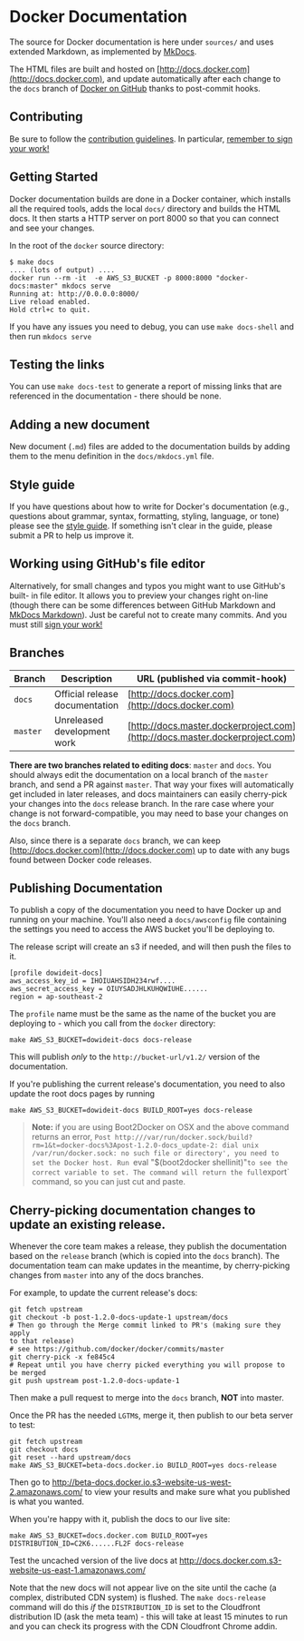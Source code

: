 # Docker Documentation

The source for Docker documentation is here under `sources/` and uses extended
Markdown, as implemented by [MkDocs](http://mkdocs.org).

The HTML files are built and hosted on
[http://docs.docker.com](http://docs.docker.com), and update automatically
after each change to the `docs` branch of [Docker on
GitHub](https://github.com/docker/docker) thanks to post-commit hooks.

## Contributing

Be sure to follow the [contribution guidelines](../CONTRIBUTING.md).
In particular, [remember to sign your work!](../CONTRIBUTING.md#sign-your-work)

## Getting Started

Docker documentation builds are done in a Docker container, which installs all
the required tools, adds the local `docs/` directory and builds the HTML docs.
It then starts a HTTP server on port 8000 so that you can connect and see your
changes.

In the root of the `docker` source directory:

    $ make docs
    .... (lots of output) ....
    docker run --rm -it  -e AWS_S3_BUCKET -p 8000:8000 "docker-docs:master" mkdocs serve
    Running at: http://0.0.0.0:8000/
    Live reload enabled.
    Hold ctrl+c to quit.

If you have any issues you need to debug, you can use `make docs-shell` and then
run `mkdocs serve`

## Testing the links

You can use `make docs-test` to generate a report of missing links that are referenced in
the documentation - there should be none.

## Adding a new document

New document (`.md`) files are added to the documentation builds by adding them
to the menu definition in the `docs/mkdocs.yml` file.

## Style guide

If you have questions about how to write for Docker's documentation (e.g.,
questions about grammar, syntax, formatting, styling, language, or tone) please
see the [style guide](sources/contributing/docs_style-guide.md). If something
isn't clear in the guide, please submit a PR to help us improve it.

## Working using GitHub's file editor

Alternatively, for small changes and typos you might want to use GitHub's built-
in file editor. It allows you to preview your changes right on-line (though
there can be some differences between GitHub Markdown and [MkDocs
Markdown](http://www.mkdocs.org/user-guide/writing-your-docs/)).  Just be
careful not to create many commits. And you must still [sign your
work!](../CONTRIBUTING.md#sign-your-work)

## Branches

| Branch   | Description                    | URL (published via commit-hook)                                              |
|----------|--------------------------------|------------------------------------------------------------------------------|
| `docs`   | Official release documentation | [http://docs.docker.com](http://docs.docker.com)                             |
| `master` | Unreleased development work    | [http://docs.master.dockerproject.com](http://docs.master.dockerproject.com) |

**There are two branches related to editing docs**: `master` and `docs`. You
should always edit the documentation on a local branch of the `master` branch,
and send a PR against `master`.  That way your fixes will automatically get
included in later releases, and docs maintainers can easily cherry-pick your
changes into the `docs` release branch.  In the rare case where your change is
not forward-compatible, you may need to base your changes on the `docs` branch.

Also, since there is a separate `docs` branch, we can keep
[http://docs.docker.com](http://docs.docker.com) up to date with any bugs found
between Docker code releases.

## Publishing Documentation

To publish a copy of the documentation you need to have Docker up and running on
your machine. You'll also need a `docs/awsconfig` file containing the settings
you need to access the AWS bucket you'll be deploying to.

The release script will create an s3 if needed, and will then push the files to it.

    [profile dowideit-docs]
    aws_access_key_id = IHOIUAHSIDH234rwf....
    aws_secret_access_key = OIUYSADJHLKUHQWIUHE......
    region = ap-southeast-2

The `profile` name must be the same as the name of the bucket you are deploying
to - which you call from the `docker` directory:

    make AWS_S3_BUCKET=dowideit-docs docs-release

This will publish _only_ to the `http://bucket-url/v1.2/` version of the
documentation.

If you're publishing the current release's documentation, you need to
also update the root docs pages by running

    make AWS_S3_BUCKET=dowideit-docs BUILD_ROOT=yes docs-release

> **Note:**
> if you are using Boot2Docker on OSX and the above command returns an error,
> `Post http:///var/run/docker.sock/build?rm=1&t=docker-docs%3Apost-1.2.0-docs_update-2:
> dial unix /var/run/docker.sock: no such file or directory', you need to set the Docker
> host. Run `eval "$(boot2docker shellinit)"` to see the correct variable to set. The command
> will return the full `export` command, so you can just cut and paste.

## Cherry-picking documentation changes to update an existing release.

Whenever the core team makes a release, they publish the documentation based
on the `release` branch (which is copied into the `docs` branch). The
documentation team can make updates in the meantime, by cherry-picking changes
from `master` into any of the docs branches.

For example, to update the current release's docs:

    git fetch upstream
    git checkout -b post-1.2.0-docs-update-1 upstream/docs
    # Then go through the Merge commit linked to PR's (making sure they apply
    to that release)
    # see https://github.com/docker/docker/commits/master
    git cherry-pick -x fe845c4
    # Repeat until you have cherry picked everything you will propose to be merged
    git push upstream post-1.2.0-docs-update-1

Then make a pull request to merge into the `docs` branch, __NOT__ into master.

Once the PR has the needed `LGTM`s, merge it, then publish to our beta server
to test:

    git fetch upstream
    git checkout docs
    git reset --hard upstream/docs
    make AWS_S3_BUCKET=beta-docs.docker.io BUILD_ROOT=yes docs-release

Then go to http://beta-docs.docker.io.s3-website-us-west-2.amazonaws.com/
to view your results and make sure what you published is what you wanted.

When you're happy with it, publish the docs to our live site:

    make AWS_S3_BUCKET=docs.docker.com BUILD_ROOT=yes DISTRIBUTION_ID=C2K6......FL2F docs-release

Test the uncached version of the live docs at http://docs.docker.com.s3-website-us-east-1.amazonaws.com/
    
Note that the new docs will not appear live on the site until the cache (a complex,
distributed CDN system) is flushed. The `make docs-release` command will do this
_if_ the `DISTRIBUTION_ID` is set to the Cloudfront distribution ID (ask the meta
team) - this will take at least 15 minutes to run and you can check its progress
with the CDN Cloudfront Chrome addin.

